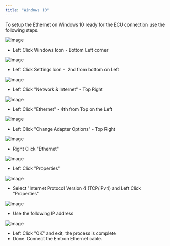 ```yaml
---
title: "Windows 10"
---
```


To setup the Ethernet on Windows 10 ready for the ECU connection use the following steps.


![Image](</lib/W10 Eth 1.jpg>)

* Left Click Windows Icon - Bottom Left corner


![Image](</lib/W10 Eth 2.jpg>)

* Left Click Settings Icon -&nbsp; 2nd from bottom on Left


![Image](</lib/W10 Eth 3.jpg>)

* Left Click "Network \& Internet" - Top Right


![Image](</lib/W10 Eth 4.jpg>)

* Left Click "Ethernet" - 4th from Top on the Left


![Image](</lib/W10 Eth 5.jpg>)

* Left Click "Change Adapter Options" - Top Right


![Image](</lib/W10 Eth 6.jpg>)

* Right Click "Ethernet"


![Image](</lib/W10 Eth 7.jpg>)

* Left Click "Properties"


![Image](</lib/W10 Eth 8.jpg>)

* Select "Internet Protocol Version 4 (TCP/IPv4) and Left Click "Properties"


![Image](</lib/W10 Eth 9.jpg>)

* Use the following IP address


![Image](</lib/W10 Eth 10.jpg>)

* Left Click "OK" and exit, the process is complete
* Done. Connect the Emtron Ethernet cable.


